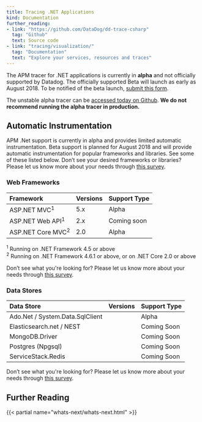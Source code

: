 ```yaml
---
title: Tracing .NET Applications
kind: Documentation
further_reading:
- link: "https://github.com/DataDog/dd-trace-csharp"
  tag: "Github"
  text: Source code
- link: "tracing/visualization/"
  tag: "Documentation"
  text: "Explore your services, resources and traces"
---
```


The APM tracer for .NET applications is currently in **alpha** and not officially supported by Datadog. The officially supported Beta will launch as early as August 2018.  To be notified of the beta launch, [submit this form][1].

The unstable alpha tracer can be [accessed today on Github][2]. 
**We do not recommend running the alpha tracer in production.**

## Automatic Instrumentation

APM .Net support is currently in alpha and provides limited automatic instrumentation.  Beta support is planned for August 2018 and will provide automatic instrumentation for popular frameworks and libraries.  See some of these listed below.  Don’t see your desired frameworks or libraries? Please let us know more about your needs through [this survey][1].

### Web Frameworks

| Framework                    | Versions    | Support Type    |
| :---------------             | :---------- | :-------------- |
| ASP.NET MVC<sup>1</sup>      | 5.x         | Alpha           |
| ASP.NET Web API<sup>1</sup>  | 2.x         | Coming soon     |
| ASP.NET Core MVC<sup>2</sup> | 2.0         | Alpha           |

<sup>1</sup> Running on .NET Framework 4.5 or above  
<sup>2</sup> Running on .NET Framework 4.6.1 or above, or on .NET Core 2.0 or above

Don’t see what you're looking for? Please let us know more about your needs through [this survey][1].

### Data Stores

| Data Store                      | Versions    | Support Type    |
| :------------------------------ | :---------- | :-------------- |
| Ado.Net / System.Data.SqlClient |             | Alpha           |
| Elasticsearch.net / NEST        |             | Coming Soon     |
| MongoDB.Driver                  |             | Coming Soon     |
| Postgres (Npgsql)               |             | Coming Soon     |
| ServiceStack.Redis              |             | Coming Soon     |

Don’t see what you're looking for? Please let us know more about your needs through [this survey][1].

## Further Reading

{{< partial name="whats-next/whats-next.html" >}}

[1]: https://goo.gl/forms/SCKOOlHS7tNzyMt93
[2]: https://github.com/DataDog/dd-trace-csharp